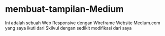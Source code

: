# membuat-tampilan-Medium
Ini adalah sebuah Web Responsive dengan Wireframe Website Medium.com yang saya ikuti dari Skilvul dengan sedikit modifikasi dari saya
